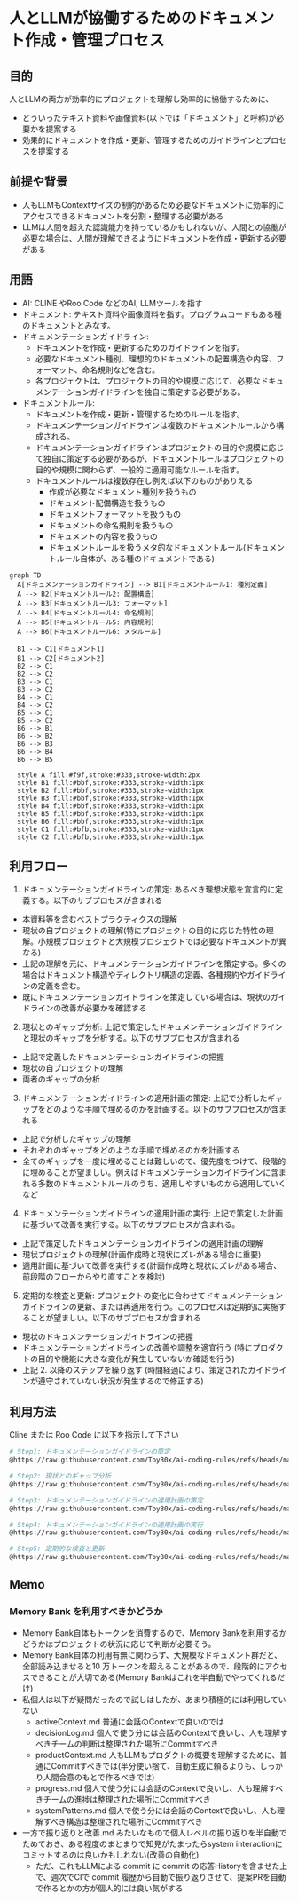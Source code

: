 # 人とLLMが協働するためのドキュメント作成・管理プロセス

## 目的

人とLLMの両方が効率的にプロジェクトを理解し効率的に協働するために、
- どういったテキスト資料や画像資料(以下では「ドキュメント」と呼称)が必要かを提案する
- 効果的にドキュメントを作成・更新、管理するためのガイドラインとプロセスを提案する

## 前提や背景

- 人もLLMもContextサイズの制約があるため必要なドキュメントに効率的にアクセスできるドキュメントを分割・整理する必要がある
- LLMは人間を超えた認識能力を持っているかもしれないが、人間との協働が必要な場合は、人間が理解できるようにドキュメントを作成・更新する必要がある

## 用語

- AI: CLINE やRoo Code などのAI, LLMツールを指す
- ドキュメント: テキスト資料や画像資料を指す。プログラムコードもある種のドキュメントとみなす。
- ドキュメンテーションガイドライン:
  - ドキュメントを作成・更新するためのガイドラインを指す。
  - 必要なドキュメント種別、理想的のドキュメントの配置構造や内容、フォーマット、命名規則などを含む。
  - 各プロジェクトは、プロジェクトの目的や規模に応じて、必要なドキュメンテーションガイドラインを独自に策定する必要がある。
- ドキュメントルール:
  - ドキュメントを作成・更新・管理するためのルールを指す。
  - ドキュメンテーションガイドラインは複数のドキュメントルールから構成される。
  - ドキュメンテーションガイドラインはプロジェクトの目的や規模に応じて独自に策定する必要があるが、ドキュメントルールはプロジェクトの目的や規模に関わらず、一般的に適用可能なルールを指す。
  - ドキュメントルールは複数存在し例えば以下のものがありえる
    - 作成が必要なドキュメント種別を扱うもの
    - ドキュメント配備構造を扱うもの
    - ドキュメントフォーマットを扱うもの
    - ドキュメントの命名規則を扱うもの
    - ドキュメントの内容を扱うもの
    - ドキュメントルールを扱うメタ的なドキュメントルール(ドキュメントルール自体が、ある種のドキュメントである)

```mermaid
graph TD
  A[ドキュメンテーションガイドライン] --> B1[ドキュメントルール1: 種別定義]
  A --> B2[ドキュメントルール2: 配置構造]
  A --> B3[ドキュメントルール3: フォーマット]
  A --> B4[ドキュメントルール4: 命名規則]
  A --> B5[ドキュメントルール5: 内容規則]
  A --> B6[ドキュメントルール6: メタルール]
  
  B1 --> C1[ドキュメント1]
  B1 --> C2[ドキュメント2]
  B2 --> C1
  B2 --> C2
  B3 --> C1
  B3 --> C2
  B4 --> C1
  B4 --> C2
  B5 --> C1
  B5 --> C2
  B6 --> B1
  B6 --> B2
  B6 --> B3
  B6 --> B4
  B6 --> B5
  
  style A fill:#f9f,stroke:#333,stroke-width:2px
  style B1 fill:#bbf,stroke:#333,stroke-width:1px
  style B2 fill:#bbf,stroke:#333,stroke-width:1px
  style B3 fill:#bbf,stroke:#333,stroke-width:1px
  style B4 fill:#bbf,stroke:#333,stroke-width:1px
  style B5 fill:#bbf,stroke:#333,stroke-width:1px
  style B6 fill:#bbf,stroke:#333,stroke-width:1px
  style C1 fill:#bfb,stroke:#333,stroke-width:1px
  style C2 fill:#bfb,stroke:#333,stroke-width:1px
```

## 利用フロー

1. ドキュメンテーションガイドラインの策定: あるべき理想状態を宣言的に定義する。以下のサブプロセスが含まれる
  - 本資料等を含むベストプラクティクスの理解
  - 現状の自プロジェクトの理解(特にプロジェクトの目的に応じた特性の理解。小規模プロジェクトと大規模プロジェクトでは必要なドキュメントが異なる)
  - 上記の理解を元に、ドキュメンテーションガイドラインを策定する。多くの場合はドキュメント構造やディレクトリ構造の定義、各種規約やガイドラインの定義を含む。
  - 既にドキュメンテーションガイドラインを策定している場合は、現状のガイドラインの改善が必要かを確認する

2. 現状とのギャップ分析: 上記で策定したドキュメンテーションガイドラインと現状のギャップを分析する。以下のサブプロセスが含まれる
  - 上記で定義したドキュメンテーションガイドラインの把握
  - 現状の自プロジェクトの理解
  - 両者のギャップの分析

3. ドキュメンテーションガイドラインの適用計画の策定: 上記で分析したギャップをどのような手順で埋めるのかを計画する。以下のサブプロセスが含まれる
  - 上記で分析したギャップの理解
  - それぞれのギャップをどのような手順で埋めるのかを計画する
  - 全てのギャップを一度に埋めることは難しいので、優先度をつけて、段階的に埋めることが望ましい。例えばドキュメンテーションガイドラインに含まれる多数のドキュメントルールのうち、適用しやすいものから適用していくなど

4. ドキュメンテーションガイドラインの適用計画の実行: 上記で策定した計画に基づいて改善を実行する。以下のサブプロセスが含まれる。
  - 上記で策定したドキュメンテーションガイドラインの適用計画の理解
  - 現状プロジェクトの理解(計画作成時と現状にズレがある場合に重要)
  - 適用計画に基づいて改善を実行する(計画作成時と現状にズレがある場合、前段階のフローからやり直すことを検討)

5. 定期的な検査と更新: プロジェクトの変化に合わせてドキュメンテーションガイドラインの更新、または再適用を行う。このプロセスは定期的に実施することが望ましい。以下のサブプロセスが含まれる
  - 現状のドキュメンテーションガイドラインの把握
  - ドキュメンテーションガイドラインの改善や調整を適宜行う (特にプロダクトの目的や機能に大きな変化が発生していないか確認を行う)
  - 上記 2. 以降のステップを繰り返す (時間経過により、策定されたガイドラインが遵守されていない状況が発生するので修正する)

## 利用方法

Cline または Roo Code に以下を指示して下さい

```bash
# Step1: ドキュメンテーションガイドラインの策定
@https://raw.githubusercontent.com/ToyB0x/ai-coding-rules/refs/heads/main/Guideline.md の内容を参考に Step1 のドキュメンテーションガイドラインを策定して

# Step2: 現状とのギャップ分析
@https://raw.githubusercontent.com/ToyB0x/ai-coding-rules/refs/heads/main/Guideline.md の内容を参考に Step2 のドキュメンテーションガイドラインの現状とのギャップ分析を行って

# Step3: ドキュメンテーションガイドラインの適用計画の策定
@https://raw.githubusercontent.com/ToyB0x/ai-coding-rules/refs/heads/main/Guideline.md の内容を参考に Step3 のドキュメンテーションガイドラインの適用計画を策定して

# Step4: ドキュメンテーションガイドラインの適用計画の実行
@https://raw.githubusercontent.com/ToyB0x/ai-coding-rules/refs/heads/main/Guideline.md の内容を参考に Step4 のドキュメンテーションガイドラインの適用計画を実行して

# Step5: 定期的な検査と更新
@https://raw.githubusercontent.com/ToyB0x/ai-coding-rules/refs/heads/main/Guideline.md の内容を参考に Step5 のドキュメンテーションガイドラインの定期的な検査と更新を行って
```

## Memo

### Memory Bank を利用すべきかどうか

- Memory Bank自体もトークンを消費するので、Memory Bankを利用するかどうかはプロジェクトの状況に応じて判断が必要そう。
- Memory Bank自体の利用有無に関わらず、大規模なドキュメント群だと、全部読み込ませると10 万トークンを超えることがあるので、段階的にアクセスできることが大切である(Memory Bankはこれを半自動でやってくれるだけ)
- 私個人は以下が疑問だったので試しはしたが、あまり積極的には利用していない
  - activeContext.md    普通に会話のContextで良いのでは
  - decisionLog.md      個人で使う分には会話のContextで良いし、人も理解すべきチームの判断は整理された場所にCommitすべき
  - productContext.md   人もLLMもプロダクトの概要を理解するために、普通にCommitすべきでは(半分使い捨て、自動生成に頼るよりも、しっかり人間合意のもとで作るべきでは)
  - progress.md         個人で使う分には会話のContextで良いし、人も理解すべきチームの進捗は整理された場所にCommitすべき
  - systemPatterns.md   個人で使う分には会話のContextで良いし、人も理解すべき構造は整理された場所にCommitすべき
- 一方で振り返りと改善.md みたいなもので個人レベルの振り返りを半自動でためておき、ある程度のまとまりで知見がたまったらsystem interactionにコミットするのは良いかもしれない(改善の自動化)
  - ただ、これもLLMによる commit に commit の応答Historyを含ませた上で、週次でCIで commit 履歴から自動で振り返りさせて、提案PRを自動で作るとかの方が個人的には良い気がする
